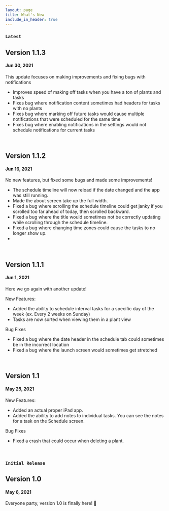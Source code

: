 ```yaml
---
layout: page
title: What's New
include_in_header: true
---
```


### `Latest`
## **Version 1.1.3** 
#### Jun 30, 2021
This update focuses on making improvements and fixing bugs with notifications
- Improves speed of making off tasks when you have a ton of plants and tasks
- Fixes bug where notification content sometimes had headers for tasks with no plants
- Fixes bug where marking off future tasks would cause multiple notifications that were scheduled for the same time
- Fixes bug where enabling notifications in the settings would not schedule notifications for current tasks

<br>

## **Version 1.1.2** 
#### Jun 16, 2021
No new features, but fixed some bugs and made some improvements!
- The schedule timeline will now reload if the date changed and the app was still running.
- Made the about screen take up the full width.
- Fixed a bug where scrolling the schedule timeline could get janky if you scrolled too far ahead of today, then scrolled backward.
- Fixed a bug where the title would sometimes not be correctly updating while scrolling through the schedule timeline.
- Fixed a bug where changing time zones could cause the tasks to no longer show up.
- 
<br>

## **Version 1.1.1** 
#### Jun 1, 2021
Here we go again with another update!

New Features:
- Added the ability to schedule interval tasks for a specific day of the week (ex. Every 2 weeks on Sunday)
- Tasks are now sorted when viewing them in a plant view

Bug Fixes
- Fixed a bug where the date header in the schedule tab could sometimes be in the incorrect location
- Fixed a bug where the launch screen would sometimes get stretched

<br>

## **Version 1.1**
#### May 25, 2021
New Features:
- Added an actual proper iPad app.
- Added the ability to add notes to individual tasks. You can see the notes for a task on the Schedule screen.

Bug Fixes
- Fixed a crash that could occur when deleting a plant.

<br>

### `Initial Release`
## **Version 1.0**
#### May 6, 2021
Everyone party, version 1.0 is finally here! 🎉
